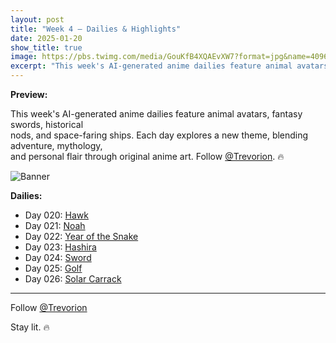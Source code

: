 ```yaml
---
layout: post
title: "Week 4 – Dailies & Highlights"
date: 2025-01-20
show_title: true
image: https://pbs.twimg.com/media/GouKfB4XQAEvXW7?format=jpg&name=4096x4096
excerpt: "This week's AI-generated anime dailies feature animal avatars, fantasy swords, historical nods, and space-faring ships. Each day explores a new theme, blending adventure, mythology, and personal flair through original anime art."
---
```

  
**Preview:**  
  
This week's AI-generated anime dailies feature animal avatars, fantasy swords, historical  
nods, and space-faring ships. Each day explores a new theme, blending adventure, mythology,  
and personal flair through original anime art. Follow [@Trevorion](https://x.com/Trevorion). 🔥
  
![Banner](https://pbs.twimg.com/media/GouKfB4XQAEvXW7?format=jpg&name=4096x4096)
  
**Dailies:**
- Day 020: [Hawk](https://x.com/Trevorion/status/1881325990837920000)
- Day 021: [Noah](https://x.com/Trevorion/status/1881763001596080230)
- Day 022: [Year of the Snake](https://x.com/Trevorion/status/1882045104724246616)
- Day 023: [Hashira](https://x.com/Trevorion/status/1882261813691314343)
- Day 024: [Sword](https://x.com/Trevorion/status/1882743864890671168)
- Day 025: [Golf](https://x.com/Trevorion/status/1883015525036699827)
- Day 026: [Solar Carrack](https://x.com/Trevorion/status/1883413518952858105)

---
Follow [@Trevorion](https://x.com/Trevorion)

Stay lit. 🔥
